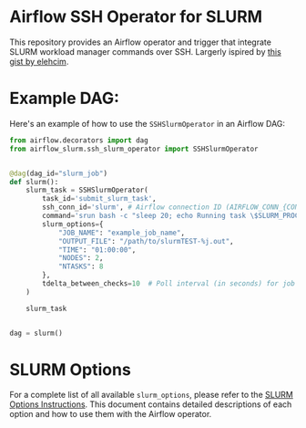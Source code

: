 # Airflow SSH Operator for SLURM

This repository provides an Airflow operator and trigger that integrate SLURM workload manager commands over SSH. Largerly ispired by [this gist by elehcim](https://gist.github.com/elehcim/52150ab6711d49b63d175bd4c8fe3efd).

# Example DAG:

Here's an example of how to use the `SSHSlurmOperator` in an Airflow DAG:

```python
from airflow.decorators import dag
from airflow_slurm.ssh_slurm_operator import SSHSlurmOperator


@dag(dag_id="slurm_job")
def slurm():
    slurm_task = SSHSlurmOperator(
        task_id='submit_slurm_task',
        ssh_conn_id='slurm', # Airflow connection ID (AIRFLOW_CONN_{CONN_ID})
        command='srun bash -c "sleep 20; echo Running task \$SLURM_PROCID on node \$(hostname)"',  # Example command for SLURM job
        slurm_options={
            "JOB_NAME": "example_job_name",
            "OUTPUT_FILE": "/path/to/slurmTEST-%j.out",
            "TIME": "01:00:00",
            "NODES": 2,
            "NTASKS": 8
        },
        tdelta_between_checks=10  # Poll interval (in seconds) for job status
    )

    slurm_task


dag = slurm()
```

# SLURM Options

For a complete list of all available `slurm_options`, please refer to the [SLURM Options Instructions](./SLURM_OPTIONS.md). This document contains detailed descriptions of each option and how to use them with the Airflow operator.
